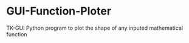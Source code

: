# GUI-Function-Ploter
TK-GUI Python program to plot the shape of any inputed mathematical function 
